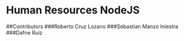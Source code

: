 # Human Resources NodeJS 
##Contributors 
###Roberto Cruz Lozano 
###Sebastian Manzo Iniestra 
###Dafne Ruiz